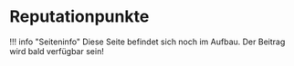 # Reputationpunkte

!!! info "Seiteninfo" 
      Diese Seite befindet sich noch im Aufbau. Der Beitrag wird bald verfügbar sein!
